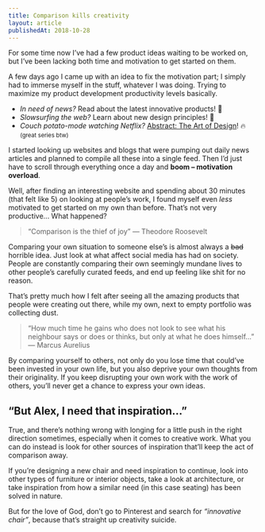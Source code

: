 ```yaml
---
title: Comparison kills creativity
layout: article
publishedAt: 2018-10-28
---
```


For some time now I’ve had a few product ideas waiting to be worked on, but I’ve been lacking both time and motivation to get started on them.

A few days ago I came up with an idea to fix the motivation part; I simply had to immerse myself in the stuff, whatever I was doing. Trying to maximize my product development productivity levels basically.

- _In need of news?_ Read about the latest innovative products! 💪
- _Slowsurfing the web?_ Learn about new design principles! 🕺
- _Couch potato-mode watching Netflix?_ [Abstract: The Art of Design](https://en.wikipedia.org/wiki/Abstract:_The_Art_of_Design)! 🔥 <small>(great series btw)</small>

I started looking up websites and blogs that were pumping out daily news articles and planned to compile all these into a single feed. Then I’d just have to scroll through everything once a day and **boom – motivation overload**.

Well, after finding an interesting website and spending about 30 minutes (that felt like 5) on looking at people’s work, I found myself even _less_ motivated to get started on my own than before. That’s not very productive... What happened?

> “Comparison is the thief of joy” — Theodore Roosevelt

Comparing your own situation to someone else’s is almost always a ~~bad~~ horrible idea. Just look at what affect social media has had on society. People are constantly comparing their own seemingly mundane lives to other people’s carefully curated feeds, and end up feeling like shit for no reason.

That’s pretty much how I felt after seeing all the amazing products that people were creating out there, while my own, next to empty portfolio was collecting dust.

> “How much time he gains who does not look to see what his neighbour says or does or thinks, but only at what he does himself...” — Marcus Aurelius

By comparing yourself to others, not only do you lose time that could’ve been invested in your own life, but you also deprive your own thoughts from their originality. If you keep disrupting your own work with the work of others, you’ll never get a chance to express your own ideas.

## “But Alex, I need that inspiration...”

True, and there’s nothing wrong with longing for a little push in the right direction sometimes, especially when it comes to creative work. What you can do instead is look for other sources of inspiration that’ll keep the act of comparison away.

If you’re designing a new chair and need inspiration to continue, look into other types of furniture or interior objects, take a look at architecture, or take inspiration from how a similar need (in this case seating) has been solved in nature.

But for the love of God, don’t go to Pinterest and search for _“innovative chair”_, because that’s straight up creativity suicide.
